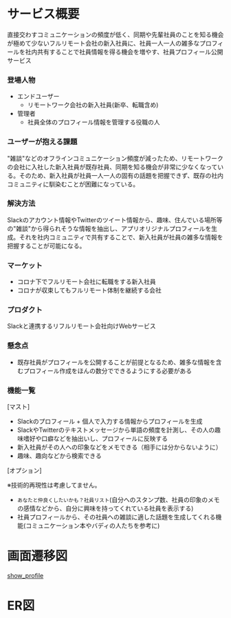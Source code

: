 # **サービス概要**

直接交わすコミュニケーションの頻度が低く、同期や先輩社員のことを知る機会が極めて少ないフルリモート会社の新入社員に、社員一人一人の雑多なプロフィールを社内共有することで社員情報を得る機会を増やす、社員プロフィール公開サービス

### **登場人物**

- エンドユーザー
    - リモートワーク会社の新入社員(新卒、転職含め)
- 管理者
    - 社員全体のプロフィール情報を管理する役職の人

### **ユーザーが抱える課題**

"雑談"などのオフラインコミュニケーション頻度が減ったため、リモートワークの会社に入社した新入社員が既存社員、同期を知る機会が非常に少なくなっている。そのため、新入社員が社員一人一人の固有の話題を把握できず、既存の社内コミュニティに馴染むことが困難になっている。

### **解決方法**

Slackのアカウント情報やTwitterのツイート情報から、趣味、住んでいる場所等の"雑談"から得られそうな情報を抽出し、アプリオリジナルプロフィールを生成。それを社内コミュニティで共有することで、新入社員が社員の雑多な情報を把握することが可能になる。

### **マーケット**

- コロナ下でフルリモート会社に転職をする新入社員
- コロナが収束してもフルリモート体制を継続する会社

### プロダクト

Slackと連携するリフルリモート会社向けWebサービス

### 懸念点

- 既存社員がプロフィールを公開することが前提となるため、雑多な情報を含むプロフィール作成をほんの数分でできるようにする必要がある

### 機能一覧

[マスト]

- Slackのプロフィール + 個人で入力する情報からプロフィールを生成
- SlackやTwitterのテキストメッセージから単語の頻度を計測し、その人の趣味嗜好や口癖などを抽出いし、プロフィールに反映する
- 新入社員がその人への印象などをメモできる（相手には分からないように）
- 趣味、趣向などから検索できる

[オプション]

※技術的再現性は考慮してません。

- `あなたと仲良くしたいかも？社員リスト`(自分へのスタンプ数、社員の印象のメモの感情などから、自分に興味を持ってくれている社員を表示する)
- 社員プロフィールから、その社員への雑談に適した話題を生成してくれる機能(コミュニケーション本やバディの人たちを参考に)

# 画面遷移図
[show_profile](https://xd.adobe.com/view/cb862b4a-0de1-4758-85b3-3f0a00068cf6-9ed5/)

# ER図
